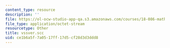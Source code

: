 ```yaml
---
content_type: resource
description: ''
file: https://ol-ocw-studio-app-qa.s3.amazonaws.com/courses/18-086-mathematical-methods-for-engineers-ii-spring-2006/ce1b6a5f7a0517ff17d5cf28d3d3ddd8_vssver.scc
file_type: application/octet-stream
resourcetype: Other
title: vssver.scc
uid: ce1b6a5f-7a05-17ff-17d5-cf28d3d3ddd8
---
```

